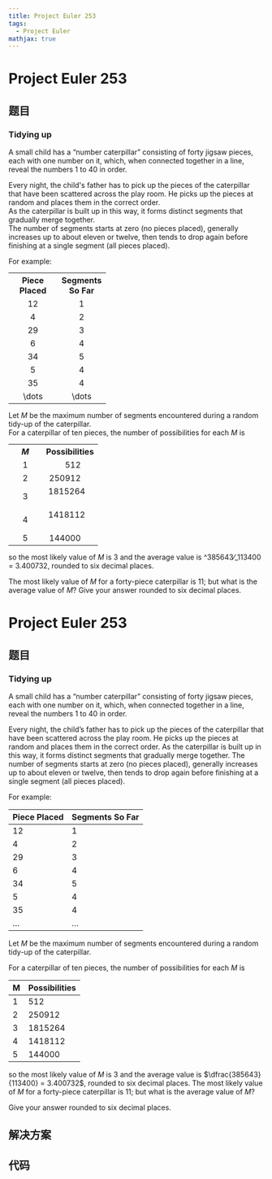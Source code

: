 ```yaml
---
title: Project Euler 253
tags:
  - Project Euler
mathjax: true
---
```

<escape><!-- more --></escape>
    
# Project Euler 253
## 题目
### Tidying up


A small child has a “number caterpillar” consisting of forty jigsaw pieces, each with one number on it, which, when connected together in a line, reveal the numbers 1 to 40 in order.

Every night, the child's father has to pick up the pieces of the caterpillar that have been scattered across the play room. He picks up the pieces at random and places them in the correct order.<br /> As the caterpillar is built up in this way, it forms distinct segments that gradually merge together.<br /> The number of segments starts at zero (no pieces placed), generally increases up to about eleven or twelve, then tends to drop again before finishing at a single segment (all pieces placed).

For example:
<div class="center">
<table class="grid" style="margin:0 auto;"><tr><th width="80" align="center"><b>Piece Placed</b></th>
<th width="80" align="center"><b>Segments So Far</b></th></tr><tr><td align="center">12</td><td align="center">1</td></tr><tr><td align="center">4</td><td align="center">2</td></tr><tr><td align="center">29</td><td align="center">3</td></tr><tr><td align="center">6</td><td align="center">4</td></tr><tr><td align="center">34</td><td align="center">5</td></tr><tr><td align="center">5</td><td align="center">4</td></tr><tr><td align="center">35</td><td align="center">4</td></tr><tr><td align="center">\dots</td><td align="center">\dots</td></tr></table></div>

Let <var>M</var> be the maximum number of segments encountered during a random tidy-up of the caterpillar.<br />
For a caterpillar of ten pieces, the number of possibilities for each <var>M</var> is
<div class="center">
<table class="grid" style="margin:0 auto;"><tr><th width="50" align="center"><b><var>M</var></b></th>
<th width="90" align="center"><b>Possibilities</b></th></tr><tr><td align="center">1</td><td align="right">512      </td></tr><tr><td align="center">2</td><td align="right">250912      </td></tr><tr><td align="center">3</td><td align="right">1815264      </td></tr><tr><td align="center">4</td><td align="right">1418112      </td></tr><tr><td align="center">5</td><td align="right">144000      </td></tr></table></div>

so the most likely value of <var>M</var> is 3 and the average value is ^385643⁄_113400 = 3.400732, rounded to six decimal places.

The most likely value of <var>M</var> for a forty-piece caterpillar is 11; but what is the average value of <var>M</var>?
Give your answer rounded to six decimal places.



# Project Euler 253
## 题目
### Tidying up

A small child has a “number caterpillar” consisting of forty jigsaw pieces, each with one number on it, which, when connected together in a line, reveal the numbers $1$ to $40$ in order.

Every night, the child’s father has to pick up the pieces of the caterpillar that have been scattered across the play room. He picks up the pieces at random and places them in the correct order. As the caterpillar is built up in this way, it forms distinct segments that gradually merge together. The number of segments starts at zero (no pieces placed), generally increases up to about eleven or twelve, then tends to drop again before finishing at a single segment (all pieces placed).

For example:

|**Piece Placed**|**Segments So Far**|
|-|-|
|$12$|$1$|
|$4$|$2$|
|$29$|$3$|
|$6$|$4$|
|$34$|$5$|
|$5$|$4$|
|$35$|$4$|
|$\dots$|$\dots$|

Let $M$ be the maximum number of segments encountered during a random tidy-up of the caterpillar.

For a caterpillar of ten pieces, the number of possibilities for each $M$ is

|**M**|**Possibilities**|
|-|-|
|$1$|$512$|
|$2$|$250912$|
|$3$|$1815264$|
|$4$|$1418112$|
|$5$|$144000$|

so the most likely value of $M$ is $3$ and the average value is $\dfrac{385643}{113400} = 3.400732$, rounded to six decimal places.
The most likely value of $M$ for a forty-piece caterpillar is $11$; but what is the average value of $M$?

Give your answer rounded to six decimal places.


## 解决方案


## 代码


